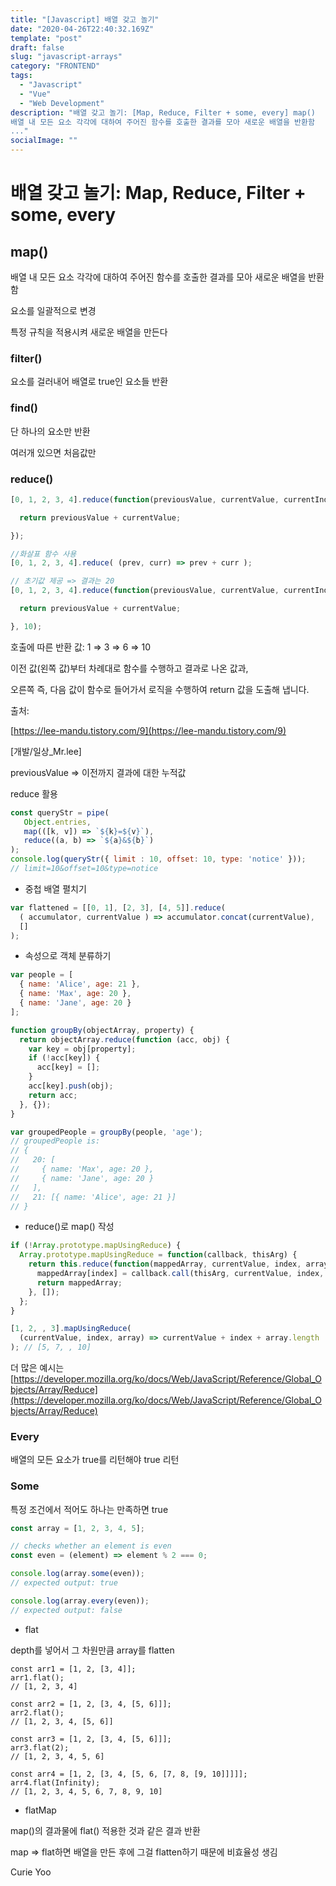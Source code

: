 ```yaml
---
title: "[Javascript] 배열 갖고 놀기"
date: "2020-04-26T22:40:32.169Z"
template: "post"
draft: false
slug: "javascript-arrays"
category: "FRONTEND"
tags:
  - "Javascript"
  - "Vue"
  - "Web Development"
description: "배열 갖고 놀기: [Map, Reduce, Filter + some, every] map()
배열 내 모든 요소 각각에 대하여 주어진 함수를 호출한 결과를 모아 새로운 배열을 반환함
..."
socialImage: ""
---
```

# 배열 갖고 놀기: Map, Reduce, Filter + some, every

## map()

배열 내 모든 요소 각각에 대하여 주어진 함수를 호출한 결과를 모아 새로운 배열을 반환함

요소를 일괄적으로 변경

특정 규칙을 적용시켜 새로운 배열을 만든다

 

### filter()

요소를 걸러내어 배열로 true인 요소들 반환

### find()

단 하나의 요소만 반환

여러개 있으면 처음값만

### reduce()

```jsx
[0, 1, 2, 3, 4].reduce(function(previousValue, currentValue, currentIndex, array) {

  return previousValue + currentValue;

});

//화살표 함수 사용 
[0, 1, 2, 3, 4].reduce( (prev, curr) => prev + curr );

// 초기값 제공 => 결과는 20 
[0, 1, 2, 3, 4].reduce(function(previousValue, currentValue, currentIndex, array) {

  return previousValue + currentValue;

}, 10);
```

호출에 따른 반환 값: 1 ⇒ 3 ⇒ 6 ⇒ 10 

이전 값(왼쪽 값)부터 차례대로 함수를 수행하고 결과로 나온 값과,

오른쪽 즉, 다음 값이 함수로 들어가서 로직을 수행하여 return 값을 도출해 냅니다.

출처:

[https://lee-mandu.tistory.com/9](https://lee-mandu.tistory.com/9)

[개발/일상_Mr.lee]

previousValue ⇒ 이전까지 결과에 대한 누적값

reduce 활용

```jsx
const queryStr = pipe(
   Object.entries,
   map(([k, v]) => `${k}=${v}`),
   reduce((a, b) => `${a}&${b}`)
);
console.log(queryStr({ limit : 10, offset: 10, type: 'notice' }));
// limit=10&offset=10&type=notice
```

- 중첩 배열 펼치기

```jsx
var flattened = [[0, 1], [2, 3], [4, 5]].reduce(
  ( accumulator, currentValue ) => accumulator.concat(currentValue),
  []
);
```

- 속성으로 객체 분류하기

```jsx
var people = [
  { name: 'Alice', age: 21 },
  { name: 'Max', age: 20 },
  { name: 'Jane', age: 20 }
];

function groupBy(objectArray, property) {
  return objectArray.reduce(function (acc, obj) {
    var key = obj[property];
    if (!acc[key]) {
      acc[key] = [];
    }
    acc[key].push(obj);
    return acc;
  }, {});
}

var groupedPeople = groupBy(people, 'age');
// groupedPeople is:
// { 
//   20: [
//     { name: 'Max', age: 20 }, 
//     { name: 'Jane', age: 20 }
//   ], 
//   21: [{ name: 'Alice', age: 21 }] 
// }
```

- reduce()로 map() 작성

```jsx
if (!Array.prototype.mapUsingReduce) {
  Array.prototype.mapUsingReduce = function(callback, thisArg) {
    return this.reduce(function(mappedArray, currentValue, index, array) {
      mappedArray[index] = callback.call(thisArg, currentValue, index, array);
      return mappedArray;
    }, []);
  };
}

[1, 2, , 3].mapUsingReduce(
  (currentValue, index, array) => currentValue + index + array.length
); // [5, 7, , 10]

```

더 많은 예시는 [https://developer.mozilla.org/ko/docs/Web/JavaScript/Reference/Global_Objects/Array/Reduce](https://developer.mozilla.org/ko/docs/Web/JavaScript/Reference/Global_Objects/Array/Reduce) 

### Every

배열의 모든 요소가 true를 리턴해야 true 리턴

### Some

특정 조건에서 적어도 하나는 만족하면 true

```jsx
const array = [1, 2, 3, 4, 5];

// checks whether an element is even
const even = (element) => element % 2 === 0;

console.log(array.some(even));
// expected output: true

console.log(array.every(even));
// expected output: false 
```

- flat

depth를 넣어서 그 차원만큼 array를 flatten 

```
const arr1 = [1, 2, [3, 4]];
arr1.flat(); 
// [1, 2, 3, 4]

const arr2 = [1, 2, [3, 4, [5, 6]]];
arr2.flat();
// [1, 2, 3, 4, [5, 6]]

const arr3 = [1, 2, [3, 4, [5, 6]]];
arr3.flat(2);
// [1, 2, 3, 4, 5, 6]

const arr4 = [1, 2, [3, 4, [5, 6, [7, 8, [9, 10]]]]];
arr4.flat(Infinity);
// [1, 2, 3, 4, 5, 6, 7, 8, 9, 10]
```

- flatMap

map()의 결과물에 flat() 적용한 것과 같은 결과 반환

map ⇒ flat하면 배열을 만든 후에 그걸 flatten하기 때문에 비효율성 생김

Curie Yoo